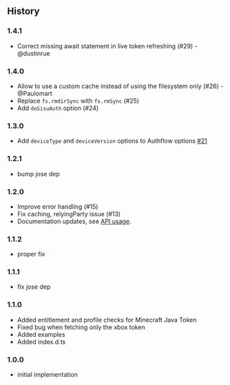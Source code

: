 ## History

### 1.4.1
* Correct missing await statement in live token refreshing (#29) - @dustinrue

### 1.4.0

* Allow to use a custom cache instead of using the filesystem only (#26) - @Paulomart
* Replace `fs.rmdirSync` with `fs.rmSync` (#25)
* Add `doSisuAuth` option (#24)

### 1.3.0
* Add `deviceType` and `deviceVersion` options to Authflow options [#21](https://github.com/PrismarineJS/prismarine-auth/pull/21)

### 1.2.1

* bump jose dep

### 1.2.0
* Improve error handling (#15)
* Fix caching, relyingParty issue (#13)
* Documentation updates, see [API usage](https://github.com/PrismarineJS/prismarine-auth/blob/master/docs/API.md).

### 1.1.2

* proper fix

### 1.1.1

* fix jose dep

### 1.1.0

* Added entitlement and profile checks for Minecraft Java Token
* Fixed bug when fetching only the xbox token
* Added examples
* Added index.d.ts

### 1.0.0

* initial implementation
